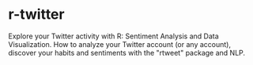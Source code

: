 # r-twitter
Explore your Twitter activity with R: Sentiment Analysis and Data Visualization. How to analyze your Twitter account (or any account), discover your habits and sentiments with the "rtweet" package and NLP.
